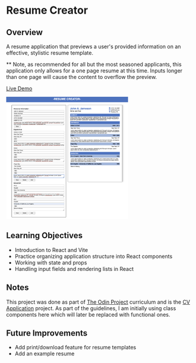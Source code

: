 # Resume Creator

## Overview

A resume application that previews a user's provided information on an effective, stylistic resume template.

\*\* Note, as recommended for all but the most seasoned applicants, this application only allows for a one page resume at this time. Inputs longer than one page will cause the content to overflow the preview.

[Live Demo](https://dukdukg00se.github.io/resume-creator/)

<img src="./src/assets/app-screenshot.png" width="65%">

## Learning Objectives

- Introduction to React and Vite
- Practice organizing application structure into React components
- Working with state and props
- Handling input fields and rendering lists in React

## Notes

This project was done as part of [The Odin Project](https://www.theodinproject.com/paths) curriculum and is the [CV Application](https://www.theodinproject.com/lessons/node-path-javascript-cv-application) project. As part of the guidelines, I am initially using class components here which will later be replaced with functional ones.

## Future Improvements

- Add print/download feature for resume templates
- Add an example resume
